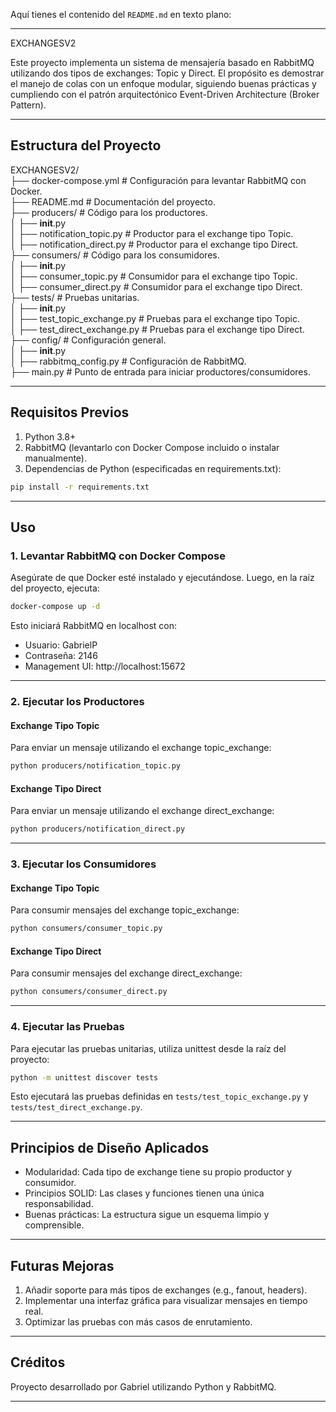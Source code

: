 Aquí tienes el contenido del `README.md` en texto plano:  

---

EXCHANGESV2  

Este proyecto implementa un sistema de mensajería basado en RabbitMQ utilizando dos tipos de exchanges: Topic y Direct. El propósito es demostrar el manejo de colas con un enfoque modular, siguiendo buenas prácticas y cumpliendo con el patrón arquitectónico Event-Driven Architecture (Broker Pattern).  

---  

## Estructura del Proyecto  

EXCHANGESV2/  
├── docker-compose.yml        # Configuración para levantar RabbitMQ con Docker.  
├── README.md                 # Documentación del proyecto.  
├── producers/                # Código para los productores.  
│   ├── __init__.py  
│   ├── notification_topic.py # Productor para el exchange tipo Topic.  
│   ├── notification_direct.py # Productor para el exchange tipo Direct.  
├── consumers/                # Código para los consumidores.  
│   ├── __init__.py  
│   ├── consumer_topic.py     # Consumidor para el exchange tipo Topic.  
│   ├── consumer_direct.py    # Consumidor para el exchange tipo Direct.  
├── tests/                    # Pruebas unitarias.  
│   ├── __init__.py  
│   ├── test_topic_exchange.py  # Pruebas para el exchange tipo Topic.  
│   ├── test_direct_exchange.py # Pruebas para el exchange tipo Direct.  
├── config/                   # Configuración general.  
│   ├── __init__.py  
│   ├── rabbitmq_config.py    # Configuración de RabbitMQ.  
├── main.py                   # Punto de entrada para iniciar productores/consumidores.  

---  

## Requisitos Previos  

1. Python 3.8+  
2. RabbitMQ (levantarlo con Docker Compose incluido o instalar manualmente).  
3. Dependencias de Python (especificadas en requirements.txt):  

```bash  
pip install -r requirements.txt  
```  

---  

## Uso  

### 1. Levantar RabbitMQ con Docker Compose  

Asegúrate de que Docker esté instalado y ejecutándose. Luego, en la raíz del proyecto, ejecuta:  

```bash  
docker-compose up -d  
```  

Esto iniciará RabbitMQ en localhost con:  
- Usuario: GabrielP  
- Contraseña: 2146  
- Management UI: http://localhost:15672  

---  

### 2. Ejecutar los Productores  

#### Exchange Tipo Topic  
Para enviar un mensaje utilizando el exchange topic_exchange:  

```bash  
python producers/notification_topic.py  
```  

#### Exchange Tipo Direct  
Para enviar un mensaje utilizando el exchange direct_exchange:  

```bash  
python producers/notification_direct.py  
```  

---  

### 3. Ejecutar los Consumidores  

#### Exchange Tipo Topic  
Para consumir mensajes del exchange topic_exchange:  

```bash  
python consumers/consumer_topic.py  
```  

#### Exchange Tipo Direct  
Para consumir mensajes del exchange direct_exchange:  

```bash  
python consumers/consumer_direct.py  
```  

---  

### 4. Ejecutar las Pruebas  

Para ejecutar las pruebas unitarias, utiliza unittest desde la raíz del proyecto:  

```bash  
python -m unittest discover tests  
```  

Esto ejecutará las pruebas definidas en `tests/test_topic_exchange.py` y `tests/test_direct_exchange.py`.  

---  

## Principios de Diseño Aplicados  

- Modularidad: Cada tipo de exchange tiene su propio productor y consumidor.  
- Principios SOLID: Las clases y funciones tienen una única responsabilidad.  
- Buenas prácticas: La estructura sigue un esquema limpio y comprensible.  

---  

## Futuras Mejoras  

1. Añadir soporte para más tipos de exchanges (e.g., fanout, headers).  
2. Implementar una interfaz gráfica para visualizar mensajes en tiempo real.  
3. Optimizar las pruebas con más casos de enrutamiento.  

---  

## Créditos  

Proyecto desarrollado por Gabriel utilizando Python y RabbitMQ.  

---  